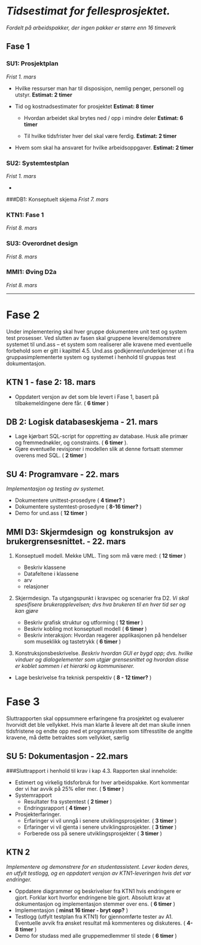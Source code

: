 # _Tidsestimat for fellesprosjektet._
_Fordelt på arbeidspakker, der ingen pakker er større enn 16 timeverk_

## Fase 1

### SU1: Prosjektplan
_Frist 1. mars_

- Hvilke ressurser man har til disposisjon, nemlig penger, personell og utstyr.
	**Estimat: 2 timer**
	
- Tid og kostnadsestimater for prosjektet
	**Estimat: 8 timer**
		
	- Hvordan arbeidet skal brytes ned / opp i mindre deler
	**Estimat: 6 timer**
		
	- Til hvilke tidsfrister hver del skal være ferdig.
	**Estimat: 2 timer**

- Hvem som skal ha ansvaret for hvilke arbeidsoppgaver.
	**Estimat: 2 timer**


### SU2: Systemtestplan
_Frist 1. mars_

- 

###DB1: Konseptuelt skjema
_Frist 7. mars_

### KTN1: Fase 1
_Frist 8. mars_

### SU3: Overordnet design
_Frist 8. mars_

### MMI1: Øving D2a
_Frist 8. mars_


---

Fase 2
======
Under implementering skal hver gruppe dokumentere unit test og system test prosesser. Ved slutten av fasen skal gruppene levere/demonstrere systemet til und.ass – et system som realiserer alle kravene med eventuelle forbehold som er gitt i kapittel 4.5. Und.ass godkjenner/underkjenner ut i fra gruppasimplementerte system og systemet i henhold til gruppas test dokumentasjon.


KTN 1 - fase 2: 18. mars
------------------------
- Oppdatert versjon av det som ble levert i Fase 1, basert på tilbakemeldingene dere får. ( **6 timer** )


DB 2: Logisk databaseskjema - 21. mars
--------------------------------------
- Lage kjørbart SQL-script for oppretting av database. Husk alle primær og fremmednøkler, og constraints. ( **6 timer** ). 
- Gjøre eventuelle revisjoner i modellen slik at denne fortsatt stemmer overens med SQL. ( **2 timer** )


SU 4: Programvare - 22. mars	
----------------------------
_Implementasjon og testing av systemet._
- Dokumentere unittest-prosedyre ( **4 timer?** )
- Dokumentere systemtest-prosedyre ( **8-16 timer?** )
- Demo for und.ass ( **12 timer** )

MMI D3: Skjermdesign  og  konstruksjon  av  brukergrensesnittet. - 22. mars
-----------------------------------------------------------------------
1. Konseptuell modell. Mekke UML. Ting som må være med:  ( **12 timer** )
	- Beskriv klassene
	- Datafeltene i klassene
	- arv
	- relasjoner

2. Skjermdesign. Ta utgangspunkt i kravspec og  scenarier fra D2. 
	_Vi skal spesifisere brukeropplevelsen; dvs hva brukeren til en hver tid ser og kan gjøre_
	- Beskriv grafisk struktur og utforming ( **12 timer** )
	- Beskriv kobling mot konseptuell modell ( **6 timer** )
	- Beskriv interaksjon: Hvordan reagerer applikasjonen på hendelser som museklikk og tastetrykk ( **6 timer** )

3. Konstruksjonsbeskrivelse. 
_Beskriv hvordan GUI er bygd opp; dvs. hvilke vinduer og dialogelementer som utgjør grensesnittet og hvordan disse er koblet sammen i et hierarki og kommuniserer._
- Lage beskrivelse fra teknisk perspektiv ( **8 - 12 timer?** )



Fase 3
======	
Sluttrapporten skal oppsummere erfaringene fra prosjektet og evaluerer hvorvidt det ble 
vellykket. Hvis man klarte å levere alt det man skulle innen tidsfristene og endte opp med et 
programsystem som tilfresstilte de angitte kravene, må dette betraktes som vellykket, særlig

SU 5: Dokumentasjon - 22.mars
----
###Sluttrapport i henhold til krav i kap 4.3. Rapporten skal inneholde:
- Estimert og virkelig tidsforbruk for hver arbeidspakke. Kort kommentar der vi har avvik på 25% eller mer. ( **5 timer** )
- Systemrapport
	+ Resultater fra systemtest ( **2 timer** )
	+ Endringsrapport ( **4 timer** )
- Prosjekterfaringer. 
	+ Erfaringer vi vil unngå i senere utviklingsprosjekter. ( **3 timer** )
	+ Erfaringer vi vil gjenta i senere utviklingsprosjekter. ( **3 timer** )
	+ Forberede oss på senere utviklingsprosjekter ( **3 timer** )

KTN 2
-----
_Implementere og demonstrere for en studentassistent. Lever koden deres, en utfylt testlogg, og en oppdatert versjon av KTN1-leveringen hvis det var endringer._
- Oppdatere diagrammer og beskrivelser fra KTN1 hvis endringere er gjort. Forklar kort hvorfor endringene ble gjort. Absolutt krav at dokumentasjon og implementasjon stemmer over ens. ( **6 timer** )
- Implementasjon ( **minst 16 timer - bryt opp?** )
- Testlogg (utfylt testplan fra KTN1) for gjennomførte tester av A1. Eventuelle avvik fra ønsket resultat må kommenteres og diskuteres. ( **4-8 timer** )
- Demo for studass med alle gruppemedlemmer til stede ( **6 timer** )
